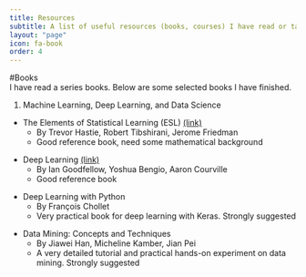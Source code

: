 ```yaml
---
title: Resources
subtitle: A list of useful resources (books, courses) I have read or taken.
layout: "page"
icon: fa-book
order: 4
---
```


#Books<br/>
I have read a series books. Below are some selected books I have finished.

1. Machine Learning, Deep Learning, and Data Science
<ul>
        <li>The Elements of Statistical Learning (ESL) <a href="https://web.stanford.edu/~hastie/ElemStatLearn">(link)</a>
        <ul>
        <li>By Trevor Hastie, Robert Tibshirani, Jerome Friedman</li>
        <li>Good reference book, need some mathematical background</li>
        </ul>
        </li> 
</ul>      
                
<ul>
        <li>Deep Learning <a href="https://www.deeplearningbook.org">(link)</a>
        <ul>
        <li>By Ian Goodfellow, Yoshua Bengio, Aaron Courville</li>
        <li>Good reference book</li>
        </ul>
        </li> 
</ul>    

<ul>
        <li>Deep Learning with Python
        <ul>
        <li>By François Chollet</li>
        <li>Very practical book for deep learning with Keras. Strongly suggested</li>
        </ul>
        </li> 
</ul> 

<ul>
        <li>Data Mining: Concepts and Techniques
        <ul>
        <li>By Jiawei Han, Micheline Kamber, Jian Pei</li>
        <li>A very detailed tutorial and practical hands-on experiment on data mining. Strongly suggested</li>
        </ul>
        </li> 
</ul>

